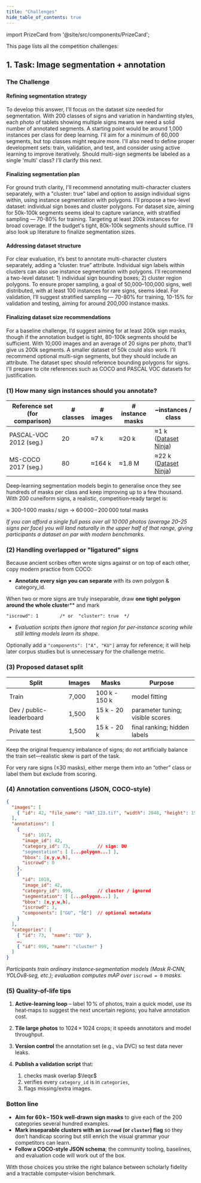 ```yaml
---
title: "Challenges"
hide_table_of_contents: true
---
```


import PrizeCard from '@site/src/components/PrizeCard';

<head>
  <html data-theme="dark" />

  <meta
    name="description"
    content="A $1,000,000+ machine learning and computer vision competition"
  />

  <meta property="og:type" content="website" />
  <meta property="og:url" content="https://scrollprize.org" />
  <meta property="og:title" content="Deep Past Challenge" />
  <meta
    property="og:description"
    content="A $1,000,000+ machine learning and computer vision competition"
  />
  <meta
    property="og:image"
    content="https://scrollprize.org/img/social/opengraph.jpg"
  />

  <meta property="twitter:card" content="summary_large_image" />
  <meta property="twitter:url" content="https://scrollprize.org" />
  <meta property="twitter:title" content="Deep Past Challenge" />
  <meta
    property="twitter:description"
    content="A $1,000,000+ machine learning and computer vision competition"
  />
  <meta
    property="twitter:image"
    content="https://scrollprize.org/img/social/opengraph.jpg"
  />
</head>

This page lists all the competition challenges:

## 1. Task: Image segmentation + annotation

### The Challenge

#### Refining segmentation strategy

To develop this answer, I'll focus on the dataset size needed for segmentation. With 200 classes of signs and variation in handwriting styles, each photo of tablets showing multiple signs means we need a solid number of annotated segments. A starting point would be around 1,000 instances per class for deep learning. I'll aim for a minimum of 60,000 segments, but top classes might require more. I'll also need to define proper development sets: train, validation, and test, and consider using active learning to improve iteratively. Should multi-sign segments be labeled as a single 'multi' class? I'll clarify this next.

#### Finalizing segmentation plan

For ground truth clarity, I'll recommend annotating multi-character clusters separately, with a "cluster: true" label and option to assign individual signs within, using instance segmentation with polygons. I'll propose a two-level dataset: individual sign boxes and cluster polygons. For dataset size, aiming for 50k-100k segments seems ideal to capture variance, with stratified sampling — 70-80% for training. Targeting at least 200k instances for broad coverage. If the budget's tight, 80k-100k segments should suffice. I’ll also look up literature to finalize segmentation sizes.

#### Addressing dataset structure

For clear evaluation, it’s best to annotate multi-character clusters separately, adding a “cluster: true” attribute. Individual sign labels within clusters can also use instance segmentation with polygons. I’ll recommend a two-level dataset: 1) individual sign bounding boxes; 2) cluster region polygons. To ensure proper sampling, a goal of 50,000–100,000 signs, well distributed, with at least 100 instances for rare signs, seems ideal. For validation, I’ll suggest stratified sampling — 70-80% for training, 10-15% for validation and testing, aiming for around 200,000 instance masks.

#### Finalizing dataset size recommendations

For a baseline challenge, I’d suggest aiming for at least 200k sign masks, though if the annotation budget is tight, 80-100k segments should be sufficient. With 10,000 images and an average of 20 signs per photo, that’ll give us 200k segments. A smaller dataset of 50k could also work. I’ll recommend optional multi-sign segments, but they should include an attribute. The dataset spec should reference bounding polygons for signs. I'll prepare to cite references such as COCO and PASCAL VOC datasets for justification.

### (1) How many sign instances should you annotate?

| Reference set (for comparison) | # classes | # images | # instance masks | ~instances / class |
| --- | --- | --- | --- | --- |
| PASCAL-VOC 2012 (seg.) | 20 | ≈7 k | ≈20 k | ≈1 k ([Dataset Ninja](https://datasetninja.com/pascal-voc-2012?utm_source=chatgpt.com)) |
| MS-COCO 2017 (seg.) | 80 | ≈164 k | ≈1.8 M | ≈22 k ([Dataset Ninja](https://datasetninja.com/coco-2017?utm_source=chatgpt.com)) |

Deep‑learning segmentation models begin to generalise once they see hundreds of masks per class and keep improving up to a few thousand. With 200 cuneiform signs, a realistic, competition‑ready target is:

≈ 300–1 000 masks / sign  →  60 000 – 200 000 total masks

*If you can afford a single full pass over all 10 000 photos (average 20–25 signs per face) you will land naturally in the upper half of that range, giving participants a dataset on par with modern benchmarks.*

### (2) Handling overlapped or "ligatured" signs

Because ancient scribes often wrote signs against or on top of each other, copy modern practice from COCO:

- **Annotate every sign you can separate** with its own polygon & category_id.

When two or more signs are truly inseparable, draw **one tight polygon around the whole cluste**r** and mark

`"iscrowd": 1        /* or  "cluster": true  */`

- *Evaluation scripts then ignore that region for per‑instance scoring while still letting models learn its shape.*

Optionally add a `"components": ["A", "KU"]` array for reference; it will help later corpus studies but is unnecessary for the challenge metric.

### (3) Proposed dataset split

| Split | Images | Masks | Purpose |
| --- | --- | --- | --- |
| Train | 7,000 | 100 k - 150 k | model fitting |
| Dev / public-leaderboard | 1,500 | 15 k - 20 k | parameter tuning; visible scores |
| Private test | 1,500 | 15 k - 20 k | final ranking; hidden labels |

Keep the original frequency imbalance of signs; do not artificially balance the train set—realistic skew is part of the task.

For very rare signs (≤30 masks), either merge them into an “other” class or label them but exclude from scoring.

### (4) Annotation conventions (JSON, COCO-style)

```JSON
{
  "images": [
    { "id": 42, "file_name": "VAT_123.tif", "width": 2048, "height": 1536 }
  ],
  "annotations": [
    {
      "id": 1017,
      "image_id": 42,
      "category_id": 73,          // sign: DU
      "segmentation": [ [...polygon...] ],
      "bbox": [x,y,w,h],
      "iscrowd": 0
    },
    {
      "id": 1018,
      "image_id": 42,
      "category_id": 999,         // cluster / ignored
      "segmentation": [ [...polygon...] ],
      "bbox": [x,y,w,h],
      "iscrowd": 1,
      "components": ["GU", "ŠE"]  // optional metadata
    }
  ],
  "categories": [
    { "id": 73,  "name": "DU" },
    …,
    { "id": 999, "name": "cluster" }
  ]
}
```

*Participants train ordinary instance‑segmentation models (Mask R‑CNN, YOLOv8‑seg, etc.); evaluation computes mAP over* `iscrowd = 0` *masks.*

### (5) Quality-of-life tips

1. **Active‑learning loop** – label 10 % of photos, train a quick model, use its heat‑maps to suggest the next uncertain regions; you halve annotation cost.

2. **Tile large photos** to 1024 × 1024 crops; it speeds annotators and model throughput.

3. **Version control** the annotation set (e.g., via DVC) so test data never leaks.

4. **Publish a validation script** that:
   1. checks mask overlap $\leqε$
   2. verifies every `category_id` is in `categories`,
   3. flags missing/extra images.

### Botton line

- **Aim for 60 k – 150 k well‑drawn sign masks** to give each of the 200 categories several hundred examples.
- **Mark inseparable clusters with an `iscrowd` (or `cluster`) flag** so they don’t handicap scoring but still enrich the visual grammar your competitors can learn.
- **Follow a COCO‑style JSON schema**; the community tooling, baselines, and evaluation code will work out of the box.

With those choices you strike the right balance between scholarly fidelity and a tractable computer‑vision benchmark.
